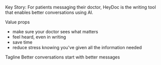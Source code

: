 Key Story:
For patients messaging their doctor, HeyDoc is the writing tool that enables better conversations using AI. 

Value props
- make sure your doctor sees what matters
- feel heard, even in writing
- save time
- reduce stress knowing you've given all the information needed

Tagline
Better conversations start with better messages